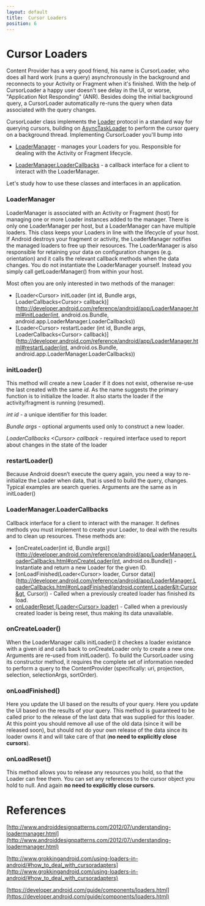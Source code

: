 ```yaml
---
layout: default
title:  Cursor Loaders
position: 6
---
```


# Cursor Loaders

Content Provider has a very good friend, his name is CursorLoader, who does all hard work (runs a query) asynchronously in the background and reconnects to your Activity or Fragment when it's finished. With the help of CursorLoader a happy user doesn't see delay in the UI, or worse, "Application Not Responding" (ANR). Besides doing the initial background query, a CursorLoader automatically re-runs the query when data associated with the query changes.

CursorLoader class implements the [Loader](http://developer.android.com/reference/android/content/Loader.html) protocol in a standard way for querying cursors, building on [AsyncTaskLoader](http://developer.android.com/reference/android/content/AsyncTaskLoader.html) to perform the cursor query on a background thread. Implementing CursorLoader you'll bump into

* [LoaderManager](http://developer.android.com/reference/android/app/LoaderManager.html) - manages your Loaders for you. Responsible for dealing with the Activity or Fragment lifecycle.

* [LoaderManager.LoaderCallbacks](http://developer.android.com/reference/android/app/LoaderManager.LoaderCallbacks.html) - a callback interface for a client to interact with the LoaderManager.

Let's study how to use these classes and interfaces in an application.

### LoaderManager

LoaderManager is associated with an Activity or Fragment (host) for managing one or more Loader instances added to the manager. There is only one LoaderManager per host, but a LoaderManager can have multiple loaders. This class keeps your Loaders in line with the lifecycle of your host. If Android destroys your fragment or activity, the LoaderManager notifies the managed loaders to free up their resources. The LoaderManager is also responsible for retaining your data on configuration changes (e.g. orientation) and it calls the relevant callback methods when the data changes. You do not instantiate the LoaderManager yourself. Instead you simply call getLoaderManager() from within your host.

Most often you are only interested in two methods of the manager:

* [Loader&lt;Cursor&gt; initLoader (int id, Bundle args, LoaderCallbacks&lt;Cursor&gt; callback)](http://developer.android.com/reference/android/app/LoaderManager.html#initLoader(int, android.os.Bundle, android.app.LoaderManager.LoaderCallbacks<D>))
* [Loader&lt;Cursor&gt; restartLoader (int id, Bundle args, LoaderCallbacks&lt;Cursor&gt; callback)](http://developer.android.com/reference/android/app/LoaderManager.html#restartLoader(int, android.os.Bundle, android.app.LoaderManager.LoaderCallbacks<D>))

### initLoader()

This method will create a new Loader if it does not exist, otherwise re-use the last created with the same *id*. 
As the name suggests the primary function is to initialize the loader. It also starts the loader if the activity/fragment is running (resumed).

*int id* - a unique identifier for this loader.

*Bundle args*  - optional arguments used only to construct a new loader.

*LoaderCallbacks &lt;Cursor&gt; callback* - required interface used to report about changes in the state of the loader

### restartLoader()

Because Android doesn’t execute the query again, you need a way to re-initialize the Loader when data, that is used to build the query, changes. Typical examples are search queries. Arguments are the same as in initLoader()

### LoaderManager.LoaderCallbacks

Callback interface for a client to interact with the manager. It defines methods you must implement to create your Loader, to deal with the results and to clean up resources. These methods are:

* [onCreateLoader(int id, Bundle args)](http://developer.android.com/reference/android/app/LoaderManager.LoaderCallbacks.html#onCreateLoader(int, android.os.Bundle)) - Instantiate and return a new Loader for the given ID.
* [onLoadFinished(Loader&lt;Cursor&gt; loader, Cursor data)](http://developer.android.com/reference/android/app/LoaderManager.LoaderCallbacks.html#onLoadFinished(android.content.Loader&lt;Cursor&gt, Cursor)) - Called when a previously created loader has finished its load.
* [onLoaderReset (Loader&lt;Cursor&gt; loader)](http://developer.android.com/reference/android/app/LoaderManager.LoaderCallbacks.html#onLoaderReset(android.content.Loader<D>)) - Called when a previously created loader is being reset, thus making its data unavailable.

### onCreateLoader()

When the LoaderManager calls initLoader() it checkes a loader existance with a given id and calls back to onCreateLoader only to create a new one. Arguments are re-used from initLoader(). To build the CursorLoader using its constructor method, it requires the complete set of information needed to perform a query to the ContentProvider (specifically: uri, projection, selection, selectionArgs, sortOrder).

### onLoadFinished()

Here you update the UI based on the results of your query. Here you update the UI based on the results of your query. This method is guaranteed to be called prior to the release of the last data that was supplied for this loader. At this point you should remove all use of the old data (since it will be released soon), but should not do your own release of the data since its loader owns it and will take care of that (**no need to explicitly close cursors**).

### onLoadReset()

This method allows you to release any resources you hold, so that the Loader can free them. You can set any references to the cursor object you hold to null. And again **no need to explicitly close cursors**.

# References

[http://www.androiddesignpatterns.com/2012/07/understanding-loadermanager.html](http://www.androiddesignpatterns.com/2012/07/understanding-loadermanager.html)

[http://www.grokkingandroid.com/using-loaders-in-android/#how_to_deal_with_cursoradapters](http://www.grokkingandroid.com/using-loaders-in-android/#how_to_deal_with_cursoradapters)

[https://developer.android.com/guide/components/loaders.html](https://developer.android.com/guide/components/loaders.html)



